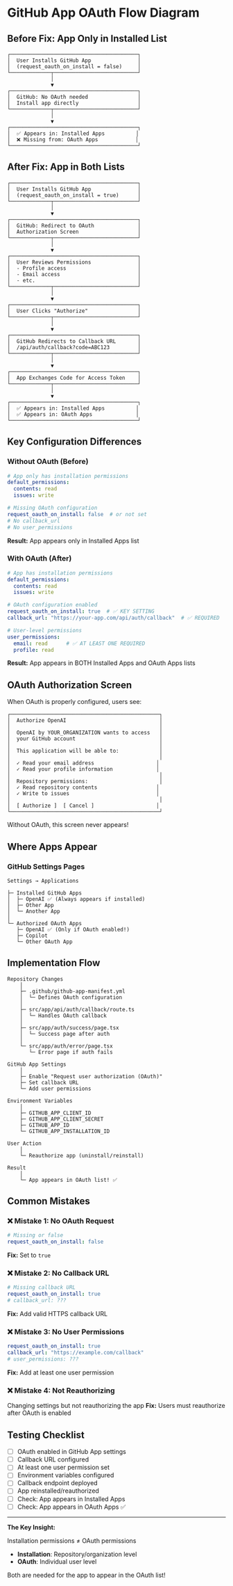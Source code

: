 # GitHub App OAuth Flow Diagram

## Before Fix: App Only in Installed List

```
┌─────────────────────────────────────────┐
│  User Installs GitHub App               │
│  (request_oauth_on_install = false)     │
└─────────────┬───────────────────────────┘
              │
              ▼
┌─────────────────────────────────────────┐
│  GitHub: No OAuth needed                │
│  Install app directly                   │
└─────────────┬───────────────────────────┘
              │
              ▼
┌─────────────────────────────────────────┐
│  ✅ Appears in: Installed Apps          │
│  ❌ Missing from: OAuth Apps            │
└─────────────────────────────────────────┘
```

## After Fix: App in Both Lists

```
┌─────────────────────────────────────────┐
│  User Installs GitHub App               │
│  (request_oauth_on_install = true)      │
└─────────────┬───────────────────────────┘
              │
              ▼
┌─────────────────────────────────────────┐
│  GitHub: Redirect to OAuth              │
│  Authorization Screen                   │
└─────────────┬───────────────────────────┘
              │
              ▼
┌─────────────────────────────────────────┐
│  User Reviews Permissions               │
│  - Profile access                       │
│  - Email access                         │
│  - etc.                                 │
└─────────────┬───────────────────────────┘
              │
              ▼
┌─────────────────────────────────────────┐
│  User Clicks "Authorize"                │
└─────────────┬───────────────────────────┘
              │
              ▼
┌─────────────────────────────────────────┐
│  GitHub Redirects to Callback URL       │
│  /api/auth/callback?code=ABC123         │
└─────────────┬───────────────────────────┘
              │
              ▼
┌─────────────────────────────────────────┐
│  App Exchanges Code for Access Token    │
└─────────────┬───────────────────────────┘
              │
              ▼
┌─────────────────────────────────────────┐
│  ✅ Appears in: Installed Apps          │
│  ✅ Appears in: OAuth Apps              │
└─────────────────────────────────────────┘
```

## Key Configuration Differences

### Without OAuth (Before)

```yaml
# App only has installation permissions
default_permissions:
  contents: read
  issues: write

# Missing OAuth configuration
request_oauth_on_install: false  # or not set
# No callback_url
# No user_permissions
```

**Result:** App appears only in Installed Apps list

### With OAuth (After)

```yaml
# App has installation permissions
default_permissions:
  contents: read
  issues: write

# OAuth configuration enabled
request_oauth_on_install: true  # ✅ KEY SETTING
callback_url: "https://your-app.com/api/auth/callback"  # ✅ REQUIRED

# User-level permissions
user_permissions:
  email: read      # ✅ AT LEAST ONE REQUIRED
  profile: read
```

**Result:** App appears in BOTH Installed Apps and OAuth Apps lists

## OAuth Authorization Screen

When OAuth is properly configured, users see:

```
┌────────────────────────────────────────────────┐
│  Authorize OpenAI                              │
│                                                │
│  OpenAI by YOUR_ORGANIZATION wants to access   │
│  your GitHub account                           │
│                                                │
│  This application will be able to:             │
│                                                │
│  ✓ Read your email address                    │
│  ✓ Read your profile information              │
│                                                │
│  Repository permissions:                       │
│  ✓ Read repository contents                   │
│  ✓ Write to issues                            │
│                                                │
│  [ Authorize ]  [ Cancel ]                    │
└────────────────────────────────────────────────┘
```

Without OAuth, this screen never appears!

## Where Apps Appear

### GitHub Settings Pages

```
Settings → Applications

├─ Installed GitHub Apps
│  ├─ OpenAI ✅ (Always appears if installed)
│  ├─ Other App
│  └─ Another App
│
└─ Authorized OAuth Apps
   ├─ OpenAI ✅ (Only if OAuth enabled!)
   ├─ Copilot
   └─ Other OAuth App
```

## Implementation Flow

```
Repository Changes
    │
    ├─ .github/github-app-manifest.yml
    │  └─ Defines OAuth configuration
    │
    ├─ src/app/api/auth/callback/route.ts
    │  └─ Handles OAuth callback
    │
    ├─ src/app/auth/success/page.tsx
    │  └─ Success page after auth
    │
    └─ src/app/auth/error/page.tsx
       └─ Error page if auth fails

GitHub App Settings
    │
    ├─ Enable "Request user authorization (OAuth)"
    ├─ Set callback URL
    └─ Add user permissions

Environment Variables
    │
    ├─ GITHUB_APP_CLIENT_ID
    ├─ GITHUB_APP_CLIENT_SECRET
    ├─ GITHUB_APP_ID
    └─ GITHUB_APP_INSTALLATION_ID

User Action
    │
    └─ Reauthorize app (uninstall/reinstall)

Result
    │
    └─ App appears in OAuth list! ✅
```

## Common Mistakes

### ❌ Mistake 1: No OAuth Request
```yaml
# Missing or false
request_oauth_on_install: false
```
**Fix:** Set to `true`

### ❌ Mistake 2: No Callback URL
```yaml
# Missing callback URL
request_oauth_on_install: true
# callback_url: ???
```
**Fix:** Add valid HTTPS callback URL

### ❌ Mistake 3: No User Permissions
```yaml
request_oauth_on_install: true
callback_url: "https://example.com/callback"
# user_permissions: ???
```
**Fix:** Add at least one user permission

### ❌ Mistake 4: Not Reauthorizing
Changing settings but not reauthorizing the app
**Fix:** Users must reauthorize after OAuth is enabled

## Testing Checklist

- [ ] OAuth enabled in GitHub App settings
- [ ] Callback URL configured
- [ ] At least one user permission set
- [ ] Environment variables configured
- [ ] Callback endpoint deployed
- [ ] App reinstalled/reauthorized
- [ ] Check: App appears in Installed Apps
- [ ] Check: App appears in OAuth Apps ✅

---

**The Key Insight:**

Installation permissions ≠ OAuth permissions

- **Installation**: Repository/organization level
- **OAuth**: Individual user level

Both are needed for the app to appear in the OAuth list!
